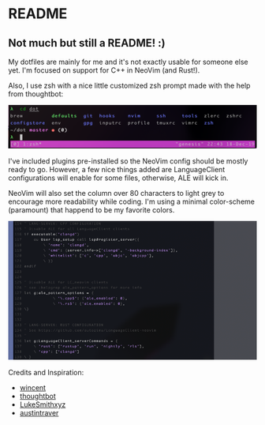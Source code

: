 # README

## Not much but still a README! :)

My dotfiles are mainly for me and it's not exactly usable for someone
else yet. I'm focused on support for C++ in NeoVim (and Rust!).

Also, I use zsh with a nice little customized zsh prompt made with the help
from thoughtbot:

![prompt.png](screenshots/prompt.png)

I've included plugins pre-installed so the NeoVim config should be
mostly ready to go. However, a few nice things added are LanguageClient
configurations will enable for some files, otherwise, ALE will kick in.

NeoVim will also set the column over 80 characters to light grey
to encourage more readability while coding. I'm using a minimal
color-scheme (paramount) that happend to be my favorite colors.

![nvim](screenshots/nvim_config.png)

Credits and Inspiration:

- [wincent](https://github.com/wincent)
- [thoughtbot](https://github.com/thoughtbot/dotfiles)
- [LukeSmithxyz](https://github.com/LukeSmithxyz/voidrice)
- [austintraver](https://github.com/austintraver)
